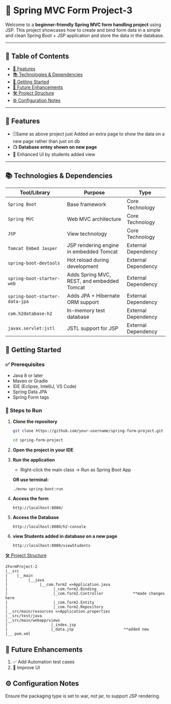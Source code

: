 # 🌿 Spring MVC Form Project-3

Welcome to a **beginner-friendly Spring MVC form handling project** using JSP. This project showcases how to create and bind form data in a simple and clean Spring Boot + JSP application and store the data in the database.

---

## 📘 Table of Contents

- [🌟 Features](#-features)
- [📚 Technologies & Dependencies](#-technologies--dependencies)
- [🚀 Getting Started](#-getting-started)
- [🎯 Future Enhancements](#-future-enhancements)
- [🛠️ Project Structure](#-project-structure)
- [⚙️ Configuration Notes](#-configuration-notes)

---

## 🌟 Features

- 🗄️Same as above project just Added an extra page to show the data on a new page rather than just on db
- 📺 **Database entey shown on new page**
- 💫 Enhanced UI by students added view

---

## 📚 Technologies & Dependencies

| Tool/Library                   | Purpose                                    | Type                |
| ------------------------------ | ------------------------------------------ | ------------------- |
| `Spring Boot`                  | Base framework                             | Core Technology     |
| `Spring MVC`                   | Web MVC architecture                       | Core Technology     |
| `JSP`                          | View technology                            | Core Technology     |
| `Tomcat Embed Jasper`          | JSP rendering engine in embedded Tomcat    | External Dependency |
| `spring-boot-devtools`         | Hot reload during development              | External Dependency |
| `spring-boot-starter-web`      | Adds Spring MVC, REST, and embedded Tomcat | External Dependency |
| `spring-boot-starter-data-jpa` | Adds JPA + Hibernate ORM support           | External Dependency |
| `com.h2database:h2`            | In-memory test database                    | External Dependency |
| `javax.servlet:jstl`           | JSTL support for JSP                       | External Dependency |

## 🚀 Getting Started

### ✅ Prerequisites

- Java 8 or later
- Maven or Gradle
- IDE (Eclipse, IntelliJ, VS Code)
- Spring Data JPA
- Spring Form tags

### 🔧 Steps to Run

1. **Clone the repository**

   ```bash
   git clone https://github.com/your-username/spring-form-project.git

   cd spring-form-project
   ```

2. **Open the project in your IDE**

3. **Run the application**

   - Right-click the main class → Run as Spring Boot App

   **OR use terminal:**

   ```
   ./mvnw spring-boot:run

   ```

4. **Access the form**

   ```
   http://localhost:8080/
   ```

5. **Access the Database**

   ```
   http://localhost:8080/h2-console
   ```

6. **view Students added in database on a new page**
   ```
   http://localhost:8080/viewStudents
   ```

[🛠️ Project Structure](#-project-structure)

```
2FormProject-2
|__src
|    |__main
|         |__java
|              |__com.form2 =>Application.java
|                    |_com.form2.Binding
|                    |_com.form2.Controller             **made changes here
|                    |_com.form2.Entity
|                    |_com.form2.Repository
|__src/main/resources =>Application.properties
|__src/test/java
|__src/main/webapp/views
|                   |_index.jsp
|                   |_data.jsp                      **added new
|__ pom.xml

```

## 🎯 Future Enhancements

1. ✅ Add Automation test cases
2. 🎨 Improve UI

## ⚙️ Configuration Notes

Ensure the packaging type is set to war, not jar, to support JSP rendering.
